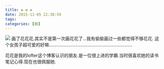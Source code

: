 ```yaml
---
title: ❀ ✿ ❀
date: 2015-11-05 22:38:59
tags:
categories: [画]
---
```

<a data-fancybox="gallery" href="P010.jpg"><img src="P010.jpg"></a>
画了花花花.其实不是第一次画花花了…我有偷偷画过一些都觉得不够花花.
这个女孩子超可爱的好嘛…………………………………………………………

花花是我的lofter这个博客认识的朋友.是一位很上进的学霸.当时很喜欢她的读书笔记心得.现在也很佩服她.

